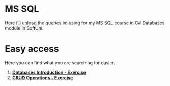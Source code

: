 # MS SQL

Here i'll upload the queries im using for my MS SQL course in C# Databases module in SoftUni.

# Easy access

Here you can find what you are searching for easier.

1. [**Databases Introduction - Exercise**](https://github.com/StanchosCodes/SoftUni-MS-SQL/tree/main/Databases%20Introduction%20Exercise)
2. [**CRUD Operations - Exercise**](https://github.com/StanchosCodes/SoftUni-MS-SQL/tree/main/CRUD%20Exercise)
